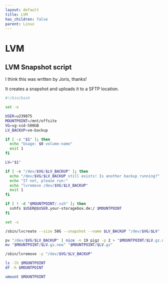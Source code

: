 ```yaml
---
layout: default
title: LVM
has_children: false
parent: Linux
---
```


# LVM

## LVM Snapshot script

I think this was written by Joris, thanks!

It creates a snapshot and uploads it to a SFTP location.

```bash
#!/bin/bash

set -e

USER=u239875
MOUNTPOINT=/mnt/offsite
VG=vg-ssd-500GB
LV_BACKUP=vm-backup

if [ -z "$1" ]; then
  echo "Usage: $0 volume-name"
  exit 1
fi

LV="$1"

if [ -e "/dev/$VG/$LV_BACKUP" ]; then
  echo "/dev/$VG/$LV_BACKUP still exists! Is another backup running?"
  echo "If not, please run:"
  echo "lvremove /dev/$VG/$LV_BACKUP"
  exit 1
fi

if [ ! -d "$MOUNTPOINT/.ssh" ]; then
  sshfs $USER@$USER.your-storagebox.de:/ $MOUNTPOINT
fi

set -x

/sbin/lvcreate --size 50G --snapshot --name $LV_BACKUP "/dev/$VG/$LV"

pv "/dev/$VG/$LV_BACKUP" | nice -n 19 pigz -p 2 > "$MOUNTPOINT/$LV.gz.new"
mv "$MOUNTPOINT/$LV.gz.new" "$MOUNTPOINT/$LV.gz"

/sbin/lvremove -y "/dev/$VG/$LV_BACKUP"

ls -lh $MOUNTPOINT
df -h $MOUNTPOINT

umount $MOUNTPOINT
```
